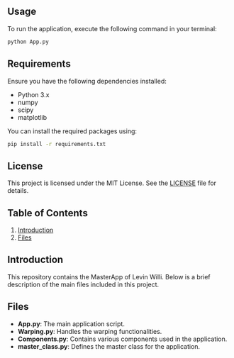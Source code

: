 
## Usage

To run the application, execute the following command in your terminal:

```bash
python App.py
```

## Requirements

Ensure you have the following dependencies installed:

- Python 3.x
- numpy
- scipy
- matplotlib

You can install the required packages using:

```bash
pip install -r requirements.txt
```

## License

This project is licensed under the MIT License. See the [LICENSE](LICENSE) file for details.
## Table of Contents

1. [Introduction](#introduction)
2. [Files](#files)

## Introduction

This repository contains the MasterApp of Levin Willi. Below is a brief description of the main files included in this project.

## Files

- **App.py**: The main application script.
- **Warping.py**: Handles the warping functionalities.
- **Components.py**: Contains various components used in the application.
- **master_class.py**: Defines the master class for the application.